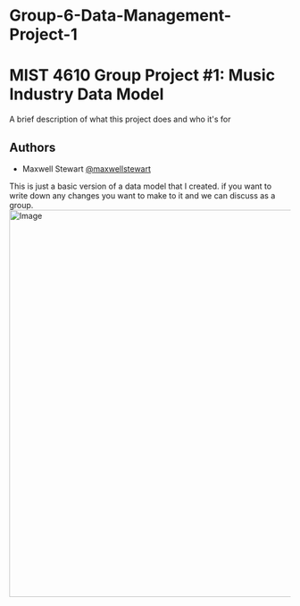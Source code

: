 # Group-6-Data-Management-Project-1
# MIST 4610 Group Project #1: Music Industry Data Model

A brief description of what this project does and who it's for


## Authors

- Maxwell Stewart [@maxwellstewart](https://github.com/maxwellstewart)

This is just a basic version of a data model that I created. if you want to write down any changes you want to make to it and we can discuss as a group.
<img width="919" height="693" alt="Image" src="https://github.com/user-attachments/assets/77e2c9ee-9222-4f24-882c-487a7a8713c2" />
